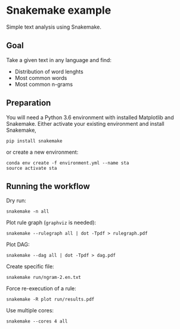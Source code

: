 
# Snakemake example

Simple text analysis using Snakemake.

## Goal

Take a given text in any language and find:

- Distribution of word lenghts
- Most common words
- Most common n-grams

## Preparation

You will need a Python 3.6 environment with installed Matplotlib and Snakemake. 
Either activate your existing environment and install Snakemake,
```
pip install snakemake
```

or create a new environment:
```
conda env create -f environment.yml --name sta
source activate sta
```


## Running the workflow

Dry run:
```
snakemake -n all
```

Plot rule graph (`graphviz` is needed):
```
snakemake --rulegraph all | dot -Tpdf > rulegraph.pdf
```

Plot DAG:
```
snakemake --dag all | dot -Tpdf > dag.pdf
```


Create specific file:
```
snakemake run/ngram-2.en.txt
```

Force re-execution of a rule:
```
snakemake -R plot run/results.pdf
```

Use multiple cores:
```
snakemake --cores 4 all
```
